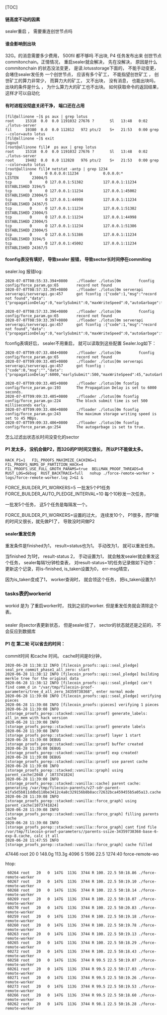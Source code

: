 [TOC]
####   链高度不动的因素
sealer重启 ， 需要重连创世节点吗


####  谁会影响到出块

32G。的消息需要多少费用， 500fil 都不够吗
不出块, P4 任务发布出来
创世节点
commitonchain。正情情况， 重启sealer就会解决， 先在没解决， 原因是什么
commitonchain 的状态没法变更，  是读.lotusstorage下面的， 不能手动变更， 会堵住sealer发任务
一个创世节点， 应该有多个矿工， 不能指望创世矿工 ， 创世矿工的算力非常少， 而算力大的矿工， 又不出块， 
没有消息， 也能出块吗， 出块的条件是什么 ， 为什么算力大的矿工也不出块。 
如何获取命令的返回结果， 这样才可以自动化



#### 有时进程没彻底关闭干净， 端口还在占用
```
[fil@allinone ~]$ ps aux | grep lotus
root     15318  0.0  0.0 1191032 27676 ?       Sl   13:48   0:02 ./lotus-server
fil      19380  0.0  0.0 112812   972 pts/2    S+   21:53   0:00 grep --color=auto lotus
[fil@allinone ~]$ exit
logout
[root@allinone fil]#  ps aux | grep lotus
root     15318  0.0  0.0 1191032 27676 ?       Sl   13:48   0:02 ./lotus-server
root     19402  0.0  0.0 112828   976 pts/2    S+   21:53   0:00 grep --color=auto lotus
[root@allinone fil]# netstat -antp | grep 1234
tcp        0      0 0.0.0.0:11234           0.0.0.0:*               LISTEN      23004/5
tcp        0      0 127.0.0.1:51382         127.0.0.1:11234         ESTABLISHED 3194/5
tcp        0      0 127.0.0.1:11234         127.0.0.1:45002         ESTABLISHED 23004/5
tcp        0      0 127.0.0.1:44998         127.0.0.1:11234         ESTABLISHED 24367/5
tcp        0      0 127.0.0.1:11234         127.0.0.1:51382         ESTABLISHED 23004/5
tcp        0      0 127.0.0.1:11234         127.0.0.1:44998         ESTABLISHED 23004/5
tcp        0      0 127.0.0.1:11234         127.0.0.1:51386         ESTABLISHED 23004/5
tcp        0      0 127.0.0.1:51386         127.0.0.1:11234         ESTABLISHED 3194/5
tcp        0      0 127.0.0.1:45002         127.0.0.1:11234         ESTABLISHED 24367/5
```


#### fconfig表没有填好， 导致sealer 报错， 导致sector长时间停在commiting
sealer.log 报错log:
```
2020-07-07T08:55:33.394+0800    ./floader ./lotus[0m        fconfig config/force_param.go:65        record not found
2020-07-07T08:57:33.395+0800    ./floader ./lotus[0m serverapi       serverapi/serverapi.go:457      got fconfig :{"code":1,"msg":"record not found","data":{"propagationDelay":0,"earlySubmit":0,"maxWriteSpeed":0,"autoGarbage":false}}

2020-07-07T08:57:33.396+0800    ./floader ./lotus[0m        fconfig config/force_param.go:65        record not found
2020-07-07T08:59:33.397+0800    ./floader ./lotus[0m serverapi       serverapi/serverapi.go:457      got fconfig :{"code":1,"msg":"record not found","data":{"propagationDelay":0,"earlySubmit":0,"maxWriteSpeed":0,"autoGarbage":false}}
```
fconfig表填好后， sealer不用重启， 就可以读取到这些配置
Sealer.log如下：
```
2020-07-07T09:07:33.404+0800    ./floader ./lotus[0m        fconfig config/force_param.go:65        record not found
2020-07-07T09:09:33.405+0800    ./floader ./lotus[0m serverapi       serverapi/serverapi.go:457      got fconfig :{"code":0,"msg":"","data":{"propagationDelay":6000,"earlySubmit":500,"maxWriteSpeed":45,"autoGarbage":true}}

2020-07-07T09:09:33.405+0800    ./floader ./lotus[0m fconfig config/force_param.go:193       The Propagation Delay is set to 6000 seconds.
2020-07-07T09:09:33.405+0800    ./floader ./lotus[0m fconfig config/force_param.go:224       The block submit time is set 500 milliseconds early.
2020-07-07T09:09:33.406+0800    ./floader ./lotus[0m fconfig config/force_param.go:243       The maximum storage writing speed is set to 45 MBps.
2020-07-07T09:09:33.406+0800    ./floader ./lotus[0m fconfig config/force_param.go:254       The autogarbage is set to true.

```


怎么过滤出状态长时间没变化的sector

#### P1 发太多， 没机会做P2，而32G的P1时间又很长， 所以P1不能做太多。 

```
HACK_P1=1   FIL_PROOFS_MAXIMIZE_CACHING=1  FIL_PROOFS_NUMS_OF_PARTITION_HACK=4  FIL_PROOFS_USE_FULL_GROTH_PARAMS=true  BELLMAN_PROOF_THREADS=8  RUST_LOG=debug  RUST_BACKTRACE=full   nohup ./force-remote-worker > logs/force-remote-worker.log 2>&1 &
```
FORCE_BUILDER_P1_WORKERS=5 一批发5个P1任务
FORCE_BUILDER_AUTO_PLEDGE_INTERVAL=10 每个10秒发一次任务， 
 
一批发5个任务， 这5个任务是每隔发一个。 
 
 
FORCE_BUILDER_P1_WORKERS=设置的过大， 连续发10个， P1很多，而P1做的时间又很长，就先做P1了， 导致没时间做P2
 
#### sealer重发任务
重发条件是finished为1， result=status也为1。 手动改为1， 就可以重发任务。 

当finished 为1时， result-status 2，  手动设置为1，  就会触发sealer就会重发这个任务， sealer每隔1分钟检查表， 对result-status=1的任务记录做如下动作：
更新这个记录，将is-finished, is_taken设置为0，  err-msg晴空， 

因为is_taken变成了1， worker查询时， 就会领这个任务， 把is_taken设置为1 


### tasks表的workerid
workid 是为 了重启worker时， 找到之前的worker. 
但是重发任务就会清除这个表。 

### 
sealer 向sector表更新状态， 但是sealer挂了， sector的状态就还是之前的， 不会反应到数据库


#### P1 在 第二轮 可以省去的时间： 
commit时间 和cache 时间。 cache时间是8分钟， 
```
2020-06-28 11:38:12 INFO [filecoin_proofs::api::seal_pledge] seal_pre_commit_phase1_all_zero: start
2020-06-28 11:38:12 INFO [filecoin_proofs::api::seal_pledge] building merkle tree for the original data
2020-06-28 11:38:12 INFO [filecoin_proofs::api::seal_pledge] can't find comm_d in "/var/tmp/filecoin-proof-parameters/tree_d_all_zero_34359738368", enter normal mode
2020-06-28 11:39:08 INFO [filecoin_proofs::api::seal_pledge] verifying pieces
2020-06-28 11:39:08 INFO [filecoin_proofs::pieces] verifying 1 pieces
2020-06-28 11:39:08 INFO [storage_proofs_porep::stacked::vanilla::proof] generate_labels: all_in_mem with hack version
2020-06-28 11:39:08 INFO [storage_proofs_porep::stacked::vanilla::proof] generate labels
2020-06-28 11:39:08 INFO [storage_proofs_porep::stacked::vanilla::proof] layer 1 start
2020-06-28 11:39:08 DEBUG [storage_proofs_porep::stacked::vanilla::proof] buffer created
2020-06-28 11:39:08 DEBUG [storage_proofs_porep::stacked::vanilla::proof] exp created!
2020-06-28 11:39:08 DEBUG [storage_proofs_porep::stacked::vanilla::proof] use parent cache
2020-06-28 11:39:08 INFO [storage_proofs_porep::stacked::vanilla::graph] using parent_cache[2048 / 1073741824]
2020-06-28 11:39:08 INFO [storage_proofs_porep::stacked::vanilla::cache] parent cache: generating /var/tmp/filecoin-parents/v27-sdr-parent-e1fa5d5b811ddbd118be3412c4a8c329156b8b8acc72632bca459455b5a05a13.cache
2020-06-28 11:39:08 INFO [storage_proofs_porep::stacked::vanilla::force_graph] using parent_cache[1073741824]
2020-06-28 11:39:08 INFO [storage_proofs_porep::stacked::vanilla::force_graph] filling parents cache
2020-06-28 11:39:08 INFO [storage_proofs_porep::stacked::vanilla::force_graph] cant find file /var/tmp/filecoin-proof-parameters//parents-ssize-34359738368-base-6-exp-8.cache, calc it all
2020-06-28 11:47:55 INFO [storage_proofs_porep::stacked::vanilla::force_graph] cache filled
```

47446 root   20   0  148.0g 113.3g   4096 S  1596 22.5   1274:40 force-remote-wo

htop:

```
 60264 root	  20   0  147G  113G  3744 R 100. 22.5 50:18.86 ./force-remote-worker
 60267 root	  20   0  147G  113G  3744 R 100. 22.5 50:19.10 ./force-remote-worker
 60268 root	  20   0  147G  113G  3744 R 100. 22.5 50:18.14 ./force-remote-worker
 60269 root	  20   0  147G  113G  3744 R 100. 22.5 50:18.07 ./force-remote-worker
 60270 root	  20   0  147G  113G  3744 R 100. 22.5 50:20.83 ./force-remote-worker
 60259 root	  20   0  147G  113G  3744 R 100. 22.5 50:19.18 ./force-remote-worker
 60260 root	  20   0  147G  113G  3744 R 100. 22.5 50:19.78 ./force-remote-worker
 60263 root	  20   0  147G  113G  3744 R 100. 22.5 50:19.13 ./force-remote-worker
 60265 root	  20   0  147G  113G  3744 R 100. 22.5 50:18.29 ./force-remote-worker
 60272 root	  20   0  147G  113G  3744 R 100. 22.5 50:18.43 ./force-remote-worker
 60258 root	  20   0  147G  113G  3744 R 99.5 22.5 50:19.07 ./force-remote-worker
 60261 root	  20   0  147G  113G  3744 R 99.5 22.5 50:17.03 ./force-remote-worker
 60271 root	  20   0  147G  113G  3744 R 99.5 22.5 50:19.26 ./force-remote-worker
 60273 root	  20   0  147G  113G  3744 R 99.5 22.5 50:19.53 ./force-remote-worker
 60266 root	  20   0  147G  113G  3744 R 99.5 22.5 50:18.60 ./force-remote-worker
 60262 root	  20   0  147G  113G  3744 R 98.1 22.5 50:16.28 ./force-remote-worker
```
 